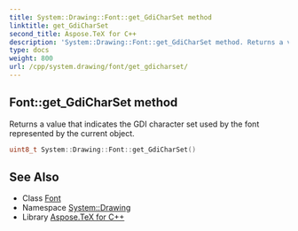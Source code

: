 ```yaml
---
title: System::Drawing::Font::get_GdiCharSet method
linktitle: get_GdiCharSet
second_title: Aspose.TeX for C++
description: 'System::Drawing::Font::get_GdiCharSet method. Returns a value that indicates the GDI character set used by the font represented by the current object in C++.'
type: docs
weight: 800
url: /cpp/system.drawing/font/get_gdicharset/
---
```

## Font::get_GdiCharSet method


Returns a value that indicates the GDI character set used by the font represented by the current object.

```cpp
uint8_t System::Drawing::Font::get_GdiCharSet()
```

## See Also

* Class [Font](../)
* Namespace [System::Drawing](../../)
* Library [Aspose.TeX for C++](../../../)
